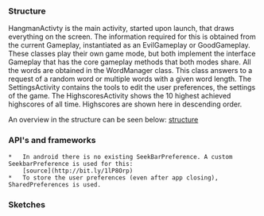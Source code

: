 ### Structure
HangmanActivty is the main activity, started upon launch, that draws everything on the screen. 
The information required for this is obtained from the current Gameplay, instantiated as an EvilGameplay or GoodGameplay. 
These classes play their own game mode, but both implement the interface Gameplay that has 
the core gameplay methods that both modes share. 
All the words are obtained in the WordManager class. This class answers to a request of a random word or 
multiple words with a given word length.
The SettingsActivity contains the tools to edit the user preferences, the settings of the game.
The HighscoresActivity shows the 10 highest achieved highscores of all time. Highscores are shown here in descending order. 

An overview in the structure can be seen below: [structure](EvilHangman/sketches/IMG_20151124_155307.jpg)

### API's and frameworks
	* 	In android there is no existing SeekBarPreference. A custom SeekbarPreference is used for this:
		[source](http://bit.ly/1lP8Orp)
	* 	To store the user preferences (even after app closing), SharedPreferences is used.

### Sketches
